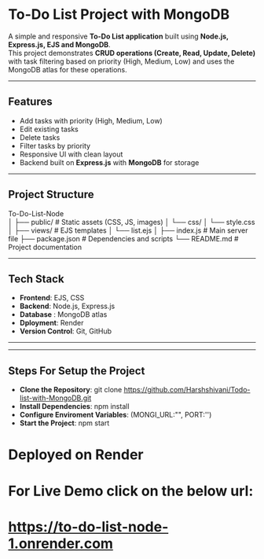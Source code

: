 # To-Do List Project with MongoDB

A simple and responsive **To-Do List application** built using **Node.js, Express.js, EJS and MongoDB**.  
This project demonstrates **CRUD operations (Create, Read, Update, Delete)** with task filtering based on priority (High, Medium, Low) and uses the MongoDB atlas for these operations.

---

## Features

-  Add tasks with priority (High, Medium, Low)  
- Edit existing tasks  
-  Delete tasks  
-  Filter tasks by priority  
-  Responsive UI with clean layout  
-  Backend built on **Express.js** with **MongoDB** for storage  

---
##  Project Structure
To-Do-List-Node\
│
├── public/ # Static assets (CSS, JS, images)
│ └── css/
│ └── style.css
│
├── views/ # EJS templates
│ └── list.ejs
│
├── index.js # Main server file
├── package.json # Dependencies and scripts
└── README.md # Project documentation


---

##  Tech Stack

- **Frontend**: EJS, CSS
- **Backend**: Node.js, Express.js 
- **Database** : MongoDB atlas
- **Dployment**: Render
- **Version Control**: Git, GitHub

---

---

## Steps For Setup the Project
- **Clone the Repository**: git clone https://github.com/Harshshivani/Todo-list-with-MongoDB.git
- **Install Dependencies**: npm install
- **Configure Enviroment Variables**: (MONGI_URL:"", PORT:'')
- **Start the Project**: npm start

# Deployed on Render 
# For Live Demo click on the below url:
# https://to-do-list-node-1.onrender.com
